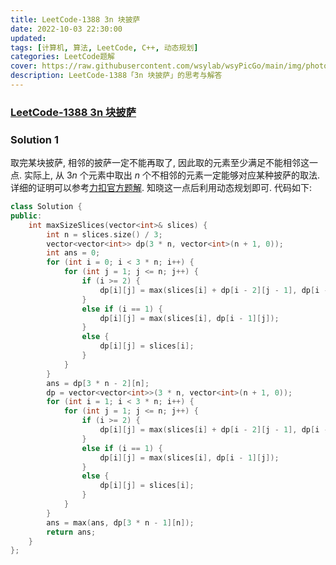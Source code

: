 ```yaml
---
title: LeetCode-1388 3n 块披萨 
date: 2022-10-03 22:30:00
updated:
tags: [计算机, 算法, LeetCode, C++, 动态规划]
categories: LeetCode题解
cover: https://raw.githubusercontent.com/wsylab/wsyPicGo/main/img/photo-1476362174823-3a23f4aa6d76
description: LeetCode-1388「3n 块披萨」的思考与解答
---
```

### [LeetCode-1388 3n 块披萨](https://leetcode.cn/problems/pizza-with-3n-slices/)

### Solution 1
取完某块披萨, 相邻的披萨一定不能再取了, 因此取的元素至少满足不能相邻这一点. 实际上, 从 $3n$ 个元素中取出 $n$ 个不相邻的元素一定能够对应某种披萨的取法. 详细的证明可以参考[力扣官方题解](https://leetcode.cn/problems/pizza-with-3n-slices/solution/3n-kuai-pi-sa-by-leetcode-solution/). 知晓这一点后利用动态规划即可.
代码如下:
```C++
class Solution {
public:
    int maxSizeSlices(vector<int>& slices) {
        int n = slices.size() / 3;
        vector<vector<int>> dp(3 * n, vector<int>(n + 1, 0));
        int ans = 0;
        for (int i = 0; i < 3 * n; i++) {
            for (int j = 1; j <= n; j++) {
                if (i >= 2) {
                    dp[i][j] = max(slices[i] + dp[i - 2][j - 1], dp[i - 1][j]);
                }
                else if (i == 1) {
                    dp[i][j] = max(slices[i], dp[i - 1][j]);
                }
                else {
                    dp[i][j] = slices[i];
                }
            }
        }
        ans = dp[3 * n - 2][n];
        dp = vector<vector<int>>(3 * n, vector<int>(n + 1, 0));
        for (int i = 1; i < 3 * n; i++) {
            for (int j = 1; j <= n; j++) {
                if (i >= 2) {
                    dp[i][j] = max(slices[i] + dp[i - 2][j - 1], dp[i - 1][j]);
                }
                else if (i == 1) {
                    dp[i][j] = max(slices[i], dp[i - 1][j]);
                }
                else {
                    dp[i][j] = slices[i];
                }
            }
        }
        ans = max(ans, dp[3 * n - 1][n]);
        return ans;
    }
};
```